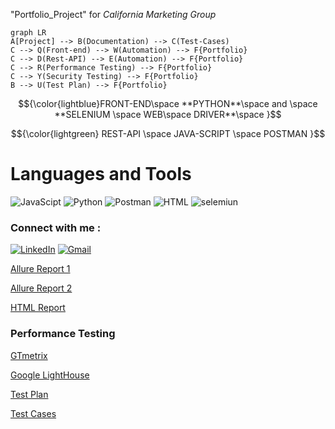 "Portfolio_Project" for _California Marketing Group_
```mermaid
graph LR
A[Project] --> B(Documentation) --> C(Test-Cases)
C --> Q(Front-end) --> W(Automation) --> F{Portfolio}
C --> D(Rest-API) --> E(Automation) --> F{Portfolio}
C --> R(Performance Testing) --> F{Portfolio}
C --> Y(Security Testing) --> F{Portfolio}
B --> U(Test Plan) --> F{Portfolio}
```
$${\color{lightblue}FRONT-END\space **PYTHON**\space and \space **SELENIUM \space WEB\space DRIVER**\space  }$$

$${\color{lightgreen} REST-API \space JAVA-SCRIPT \space POSTMAN }$$

# Languages and Tools 
![JavaScipt](https://img.shields.io/badge/-JavaScript-090909?style=for-the-badge&logo=JavaScript&logoColor=yellow)
![Python](https://img.shields.io/badge/-Python-090909?style=for-the-badge&logo=Python&logoColor=blue)
![Postman](https://img.shields.io/badge/-postman-090909?style=for-the-badge&logo=postman&logoColor=orange)
![HTML](https://img.shields.io/badge/-HTML5-090909?style=for-the-badge&logo=HTML5&logoColor=orange)
![selemiun](https://img.shields.io/badge/-selenium-090909?style=for-the-badge&logo=selenium&logoColor=darkred)


### Connect with me : 
[![LinkedIn](https://img.shields.io/badge/-LinkedIn-090909?style=for-the-badge&logo=LinkedIn&logoColor=blue)](https://www.linkedin.com/in/n-uladzislau/)
[![Gmail](https://img.shields.io/badge/-Email-090909?style=for-the-badge&logo=Gmail&logoColor=rd)](mailto:uladzislaunovik7@gmail.com)

[Allure Report 1](https://github.com/N-Uladzislau/Portfolio_Project/blob/main/Allure%20Reports/Allure_report.png)

[Allure Report 2](https://github.com/N-Uladzislau/Portfolio_Project/blob/main/Allure%20Reports/allure_report_1.png)

[HTML Report ](https://github.com/N-Uladzislau/Portfolio_Project/blob/main/HtmlReports/TestResults___main__.Chrome_CA_Marketing_2022-10-07_18-05-02.html)

### **Performance Testing**
[GTmetrix](https://github.com/N-Uladzislau/Portfolio_Project/blob/main/Performance%20Testing%20CA-Marketing/GTMetrix%20Performance%20Report%20CA-Marketing/GTmetrix-report-qasvus.wixsite.com-20220929T121647-xpDzQNa6.pdf)

[Google LightHouse](https://github.com/N-Uladzislau/Portfolio_Project/blob/main/Performance%20Testing%20CA-Marketing/Google%20Lighthouse%20Performance%20Report%20CA-Marketing/Google%20Lighthouse%20Performance%20Report%20CA-Marketing.pdf)

[Test Plan](https://github.com/N-Uladzislau/Portfolio_Project/blob/main/Test%20Plan(final%20project).pdf)

[Test Cases](https://github.com/N-Uladzislau/Portfolio_Project/blob/main/Manual%20Testing%20CA-Marketing.xlsx)


